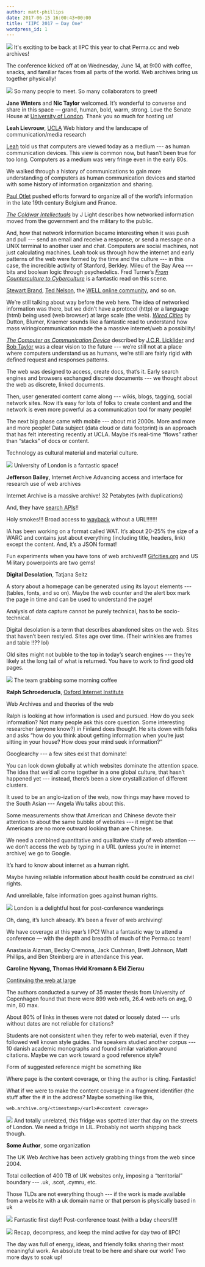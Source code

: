 ```yaml
---
author: matt-phillips
date: 2017-06-15 16:00:43+00:00
title: "IIPC 2017 – Day One"
wordpress_id: 1
---
```


![](https://www.flickr.com/photos/146775445@N03/34457548734)
It's exciting to be back at IIPC this year to chat Perma.cc and web archives!

The conference kicked off at on Wednesday, June 14, at 9:00 with coffee, snacks, and familiar faces from all parts of the world. Web archives bring us together physically!

![](https://www.flickr.com/photos/146775445@N03/34913755490)
So many people to meet. So many collaborators to greet!

**Jane Winters** and **Nic Taylor** welcomed. It’s wonderful to converse and share in this space — grand, human, bold, warm, strong. Love the Senate House at [University of London](http://www.london.ac.uk/). Thank you so much for hosting us!

**Leah Lievrouw**, [UCLA](http://www.ucla.edu/)
Web history and the landscape of communication/media research

[Leah](http://polaris.gseis.ucla.edu/llievrou/LeahLievrouw/Welcome.html) told us that computers are viewed today as a medium --- as human communication devices. This view is common now, but hasn’t been true for too long. Computers as a medium was very fringe even in the early 80s.

We walked through a history of communications to gain more understanding of computers as human communication devices and started with some history of information organization and sharing.

[Paul Otlet](https://en.wikipedia.org/wiki/Paul_Otlet) pushed efforts forward to organize all of the world’s information in the late 19th century Belgium and France.

*[The Coldwar Intellectuals](https://www.amazon.co.uk/d/Books/World-Made-Safe-Differences-Intellectuals/0585378444)* by J Light describes how networked information moved from the government and the military to the public.

And, how that network information became interesting when it was push and pull ---
 send an email and receive a response, or send a message on a UNIX terminal to another user and chat. Computers are social machines, not just calculating machines.
Leah took us through how the internet and early patterns of the web were formed by the time and the culture --- in this case, the incredible activity of Stanford, Berkley. Mileu of the Bay Area --- bits and boolean logic through psychedelics. Fred Turner’s *[From Counterculture to Cyberculture](https://www.amazon.co.uk/Counterculture-Cyberculture-Stewart-Network-Utopianism/dp/0226817423)* is a fantastic read on this scene.

[Stewart Brand](https://en.wikipedia.org/wiki/Stewart_Brand), [Ted Nelson](https://en.wikipedia.org/wiki/Ted_Nelson), the [WELL online community](https://en.wikipedia.org/wiki/The_WELL), and so on.

We’re still talking about way before the web here. The idea of networked information was there, but we didn’t have a protocol (http) or a language (html) being used (web browser) at large scale (the web). *[Wired Cities](https://www.amazon.com/Wired-Cities-Shaping-Communications-Library/dp/0816118515)* by Dutton, Blumer, Kraemer sounds like a fantastic read to understand how mass wiring/communication made the a massive internet/web a possibility!

*[The Computer as Communication Device](http://memex.org/licklider.pdf)* described by [J.C.R. Licklider](https://en.wikipedia.org/wiki/J._C._R._Licklider) and [Bob Taylor](https://en.wikipedia.org/wiki/Robert_Taylor_(computer_scientist)) was a clear vision to the future --- we’re still not at a place where computers understand us as humans, we’re still are fairly rigid with defined request and responses patterns.

The web was designed to access, create docs, that’s it. Early search engines and browsers exchanged discrete documents --- we thought about the web as discrete, linked documents.

Then, user generated content came along --- wikis, blogs, tagging, social network sites. Now it’s easy for lots of folks to create content and and the network is even more powerful as a communication tool for many people!

The next big phase came with mobile --- about mid 2000s. More and more and more people!
Data subject (data cloud or data footprint) is an approach that has felt interesting recently at UCLA. Maybe it’s real-time “flows” rather than “stacks” of docs or content.

Technology as cultural material and material culture.

![](https://www.flickr.com/photos/146775445@N03/34925213010)
University of London is a fantastic space!

**Jefferson Bailey**, Internet Archive
Advancing access and interface for research use of web archives

Internet Archive is a massive archive! 32 Petabytes (with duplications)

And, they have [search APIs](https://web-beta.archive.org/)!!

Holy smokes!!! Broad access to [wayback](https://archive.org/web/) without a URL!!!!!!!

IA has been working on a format called WAT. It’s about 20-25% the size of a WARC and contains just about everything (including title, headers, link) except the content. And, it’s a JSON format!

Fun experiments when you have tons of web archives!!! [Gifcities.org](https://gifcities.org/) and US Military powerpoints are two gems!

**Digital Desolation**, Tatjana Seitz

A story about a homepage can be generated using its layout elements --- (tables, fonts, and so on). Maybe the web counter and the alert box mark the page in time and can be used to understand the page!

Analysis of data capture cannot be purely technical, has to be socio-technical.

Digital desolation is a term that describes abandoned sites on the web. Sites that haven’t been restyled. Sites age over time. (Their wrinkles are frames and table !!?? lol)

Old sites might not bubble to the top in today’s search engines --- they’re likely at the long tail of what is returned. You have to work to find good old pages.

![](https://www.flickr.com/photos/146775445@N03/35261058336/in/album-72157682044130784/)
The team grabbing some morning coffee

**Ralph Schroederucla**, [Oxford Internet Institute](https://www.oii.ox.ac.uk/)

Web Archives and and theories of the web

Ralph is looking at how information is used and pursued.
How do you seek information? Not many people ask this core question. Some interesting researcher (anyone know?) in Finland does thought. He sits down with folks and asks “how do you think about getting information when you’re just sitting in your house? How does your mind seek information?”

Googlearchy --- a few sites exist that dominate!

You can look down globally at which websites dominate the attention space. The idea that we’d all come together in a one global culture, that hasn’t happened yet --- instead, there’s been a slow crystallization of different clusters.

It used to be an anglo-ization of the web, now things may have moved to the South Asian --- Angela Wu talks about this.

Some measurements show that American and Chinese devote their attention to about the same bubble of websites --- it might be that Americans are no more outward looking than are Chinese.

We need a combined quantitative and qualitative study of web attention --- we don’t access the web by typing in a URL (unless you’re in internet archive) we go to Google.

It’s hard to know about internet as a human right.

Maybe having reliable information about health could be construed as civil rights.

And unreliable, false information goes against human rights.

![](https://www.flickr.com/photos/146775445@N03/35312914995/in/album-72157682044130784/)
London is a delightful host for post-conference wanderings

Oh, dang, it’s lunch already. It’s been a fever of web archiving!

We have coverage at this year’s IIPC! What a fantastic way to attend a conference — with the depth and breadth of much of the Perma.cc team!

Anastasia Aizman, Becky Cremona, Jack Cushman, Brett Johnson, Matt Phillips, and Ben Steinberg are in attendance this year.

**Caroline Nyvang, Thomas Hvid Kromann & Eld Zierau**

[Continuing the web at large](https://archivedweb.blogs.sas.ac.uk/files/2017/06/RESAW2017-NyvangKromannZierau-Capturing_the_web_at_large.pdf)

The authors conducted a survey of 35 master thesis from University of Copenhagen found that there were 899 web refs, 26.4 web refs on avg, 0 min, 80 max.

About 80% of links in theses were not dated or loosely dated --- urls without dates are not reliable for citations?

Students are not consistent when they refer to web material, even if they followed well known style guides.
The speakers studied another corpus --- 10 danish academic monographs and found similar variation around citations. Maybe we can work toward a good reference style?

Form of suggested reference might be something like

Where page is the content coverage, or thing the author is citing. Fantastic!

What if we were to make the content coverage in a fragment identifier (the stuff after the # in the address? Maybe something like this,

    web.archive.org/<timestamp>/<url>#<content coverage>

![](https://www.flickr.com/photos/146775445@N03/34925191150/in/album-72157682044130784/)
And totally unrelated, this fridge was spotted later that day on the streets of
London. We need a fridge in LIL. Probably not worth shipping back though.

**Some Author**, some organization

The UK Web Archive has been actively grabbing things from the web since 2004.

Total collection of 400 TB of UK websites only, imposing a “territorial” boundary --- .uk, .scot, .cymru, etc.

Those TLDs are not everything though --- if the work is made available from a website with a uk domain name or that person is physically based in uk

![](https://www.flickr.com/photos/146775445@N03/35145940662/in/album-72157682044130784/)
Fantastic first day!! Post-conference toast (with a bday cheers!)!!

![](https://www.flickr.com/photos/146775445@N03/35182900141/in/album-72157682044130784/)
Recap, decompress, and keep the mind active for day two of IIPC!

The day was full of energy, ideas, and friendly folks sharing their most meaningful work. An absolute treat to be here and share our work! Two more days to soak up!
